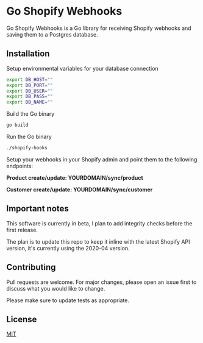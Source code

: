 # Go Shopify Webhooks

Go Shopify Webhooks is a Go library for receiving Shopify webhooks and saving them to a Postgres database.

## Installation

Setup environmental variables for your database connection

```bash
export DB_HOST=""
export DB_PORT=""
export DB_USER=""
export DB_PASS=""
export DB_NAME=""
```

Build the Go binary

```bash
go build
```

Run the Go binary

```bash
./shopify-hooks
```

Setup your webhooks in your Shopify admin and point them to the following endpoints:

**Product create/update: YOURDOMAIN/sync/product**

**Customer create/update: YOURDOMAIN/sync/customer**


## Important notes

This software is currently in beta, I plan to add integrity checks before the first release.

The plan is to update this repo to keep it inline with the latest Shopify API version, it's currently using the 2020-04 version.


## Contributing
Pull requests are welcome. For major changes, please open an issue first to discuss what you would like to change.

Please make sure to update tests as appropriate.

## License
[MIT](https://choosealicense.com/licenses/mit/)
